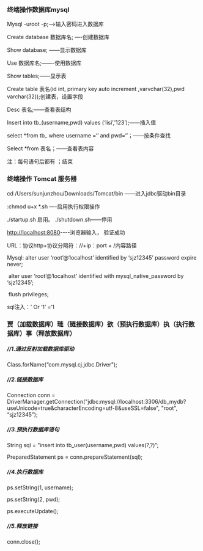 ###       终端操作数据库mysql

Mysql -uroot -p;—>输入密码进入数据库

Create database 数据库名; —-创建数据库

Show database; ——显示数据库

Use 数据库名;——-使用数据库

Show tables;——显示表

Create table 表名(id int, primary key auto increment ,varvchar(32),pwd varchar(32));创建表，设置字段

Desc 表名;——查看表结构

Insert into tb_(username,pwd) values (‘lisi’,’123’);——插入值

select *from tb_ where username =‘’ and pwd=‘’；——按条件查找

Select *from 表名；——查看表内容

注：每句语句后都有 ；结束

###         终端操作 Tomcat 服务器



 cd /Users/sunjunzhou/Downloads/Tomcat/bin  ——进入jdbc驱动bin目录



:chmod u+x *.sh  —-启用执行权限操作

./startup.sh    启用。  ./shutdown.sh——停用

<http://localhost:8080>----浏览器输入， 验证成功 

  

URL：协议http+协议分隔符：//+ip：port + /内容路径



  Mysql:   alter user ‘root’@‘localhost’ identified by ‘sjz12345’ password expire never;

​	alter user ‘root’@‘localhost’ identified with mysql_native_password by ‘sjz12345’;

​	flush privileges;

  sql注入：’ Or ‘1’ =‘1





### 贾（加载数据库）琏（链接数据库）欲（预执行数据库）执（执行数据库）事（释放数据库）

##### //1.通过反射加载数据库驱动

Class.forName(“com.mysql.cj.jdbc.Driver");

##### //2.链接数据库

Connection conn = DriverManager.getConnection("jdbc:mysql://localhost:3306/db_mydb?useUnicode=true&characterEncoding=utf-8&useSSL=false", "root", “sjz12345”);

##### //3.预执行数据库语句

String sql = "insert into tb_user(username,pwd) values(?,?)”;

PreparedStatement ps = conn.prepareStatement(sql);

##### //4.执行数据库

ps.setString(1, username);

ps.setString(2, pwd);

ps.executeUpdate();

##### //5.释放链接

conn.close();
